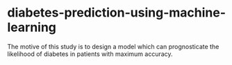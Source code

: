 # diabetes-prediction-using-machine-learning
 The motive of this study is to design a model which can prognosticate the likelihood of diabetes in patients with maximum accuracy.

